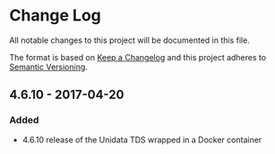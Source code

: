 # Change Log
All notable changes to this project will be documented in this file.

The format is based on [Keep a Changelog](http://keepachangelog.com/)
and this project adheres to [Semantic Versioning](http://semver.org/).


## 4.6.10 - 2017-04-20
### Added
- 4.6.10 release of the Unidata TDS wrapped in a Docker container
